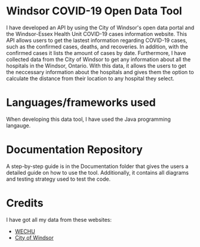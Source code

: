 # Windsor COVID-19 Open Data Tool

I have developed an API by using the City of Windsor's open data portal and the Windsor-Essex Health Unit COVID-19 cases information website. This API allows users to get the lastest information regarding COVID-19 cases, such as the confirmed cases, deaths, and recoveries. In addition, with the confirmed cases it lists the amount of cases by date. Furthermore, I have collected data from the City of Windsor to get any information about all the hospitals in the Windsor, Ontario. With this data, it allows the users to get the neccessary information about the hospitals and gives them the option to calculate the distance from their location to any hospital they select.

# Languages/frameworks used

When developing this data tool, I have used the Java programming langauge.

# Documentation Repository

A step-by-step guide is in the Documentation folder that gives the users a detailed guide on how to use the tool. Additionally, it contains all diagrams and testing strategy used to test the code.

# Credits

I have got all my data from these websites:
* [WECHU](https://www.wechu.org/cv/local-updates)
* [City of Windsor](https://opendata.citywindsor.ca/)